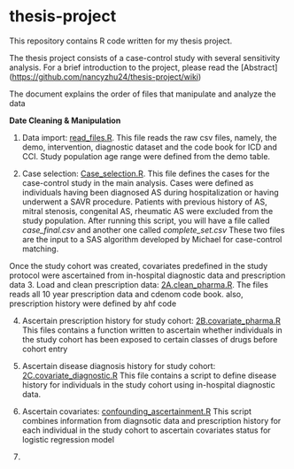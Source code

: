 # thesis-project

This repository contains R code written for my thesis project.

The thesis project consists of a case-control study with several sensitivity analysis. For a brief introduction to the project, please read the [Abstract] (https://github.com/nancyzhu24/thesis-project/wiki)

The document explains the order of files that manipulate and analyze the data

**Date Cleaning & Manipulation**
1. Data  import: [read_files.R](https://github.com/nancyzhu24/thesis-project/blob/master/read_files.R). This file reads the raw csv files, namely, the demo, intervention, diagnostic dataset and the code book for ICD and CCI. Study population age range were defined from the demo table.

2. Case selection: [Case_selection.R](https://github.com/nancyzhu24/thesis-project/blob/master/1.Case_selection.R). This file defines the cases for the case-control study in the main analysis. Cases were defined as individuals having been diagnosed AS during hospitalization or having underwent a SAVR procedure. Patients with previous history of AS, mitral stenosis, congenital AS, rheumatic AS were excluded from the study population. After running this script, you will have a file called *case_final.csv* and another one called *complete_set.csv*
These two files are the input to a SAS algorithm developed by Michael for case-control matching.

Once the study cohort was created, covariates predefined in the study protocol were ascertained from in-hospital diagnostic data and prescription data
3. Load and clean prescription data: [2A.clean_pharma.R](https://github.com/nancyzhu24/thesis-project/blob/master/2A.clean_pharma%20.R). The files reads all 10 year prescription data and cdenom code book. also, prescription history were defined by ahf code

4. Ascertain prescription history for study cohort: [2B.covariate_pharma.R](https://github.com/nancyzhu24/thesis-project/blob/master/2B.covariate_pharma.R) This files contains a function written to ascertain whether individuals in the study cohort has been exposed to certain classes of drugs before cohort entry

5. Ascertain disease diagnosis history for study cohort: [2C.covariate_diagnostic.R](https://github.com/nancyzhu24/thesis-project/blob/master/2C.Covariate_diagnostic.R) This file contains a script to define disease history for individuals in the study cohort using in-hospital diagnostic data. 

6. Ascertain covariates: [confounding_ascertainment.R](https://github.com/nancyzhu24/thesis-project/blob/master/3.confounding_ascertainment.R) This script combines information from diagnsotic data and prescription history for each individual in the study cohort to ascertain covariates status for logistic regression model

7. 
